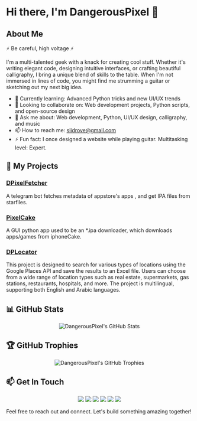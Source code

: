 # Hi there, I'm DangerousPixel 👋

## About Me
⚡ Be careful, high voltage ⚡

I'm a multi-talented geek with a knack for creating cool stuff. Whether it's writing elegant code, designing intuitive interfaces, or crafting beautiful calligraphy, I bring a unique blend of skills to the table. When I'm not immersed in lines of code, you might find me strumming a guitar or sketching out my next big idea.

- 🌱 Currently learning: Advanced Python tricks and new UI/UX trends
- 👯 Looking to collaborate on: Web development projects, Python scripts, and open-source design
- 💬 Ask me about: Web development, Python, UI/UX design, calligraphy, and music
- 📫 How to reach me: siidrove@gmail.com
- ⚡ Fun fact: I once designed a website while playing guitar. Multitasking level: Expert.

## 🚀 My Projects
### [DPixelFetcher](https://github.com/DangerousPixel/DPixelFetcher)
A telegram bot fetches metadata of appstore's apps , and get IPA files from starfiles.


### [PixelCake](https://github.com/DangerousPixel/PixelCake)
A GUI python app used to be an *.ipa downloader, which downloads apps/games from iphoneCake.


### [DPLocator](https://github.com/DangerousPixel/DPLocator)
This project is designed to search for various types of locations using the Google Places API and save the results to an Excel file. Users can choose from a wide range of location types such as real estate, supermarkets, gas stations, restaurants, hospitals, and more. The project is multilingual, supporting both English and Arabic languages.



## 📊 GitHub Stats
<p align="center">
  <img src="https://github-readme-stats.vercel.app/api?username=DangerousPixel&show_icons=true&theme=radical" alt="DangerousPixel's GitHub Stats" />
</p>

## 🏆 GitHub Trophies
<p align="center">
  <img src="https://github-profile-trophy.vercel.app/?username=DangerousPixel&theme=radical" alt="DangerousPixel's GitHub Trophies" />
</p>

## 📫 Get In Touch
<p align="center">
  <a href="https://x.com/DangerousPixel"><img src="https://img.shields.io/badge/-X-000000?style=for-the-badge&logo=x&logoColor=white"/></a>
  <a href="https://www.snapchat.com/add/cubaiv"><img src="https://img.shields.io/badge/-Snapchat-FFFC00?style=for-the-badge&logo=snapchat&logoColor=black"/></a>
  <a href="https://www.instagram.com/cubaiv"><img src="https://img.shields.io/badge/-Instagram-E4405F?style=for-the-badge&logo=instagram&logoColor=white"/></a>
  <a href="https://t.me/xdanpixel"><img src="https://img.shields.io/badge/-Telegram-26A5E4?style=for-the-badge&logo=telegram&logoColor=white"/></a>
  <a href="https://t.me/dpixel"><img src="https://img.shields.io/badge/-Telegram_Channel-26A5E4?style=for-the-badge&logo=telegram&logoColor=white"/></a>
  <a href="mailto:siidrove@gmail.com"><img src="https://img.shields.io/badge/-Gmail-D14836?style=for-the-badge&logo=gmail&logoColor=white"/></a>
</p>

Feel free to reach out and connect. Let's build something amazing together!
